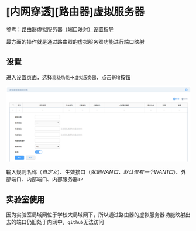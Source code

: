 
# [内网穿透][路由器]虚拟服务器

参考：[路由器虚拟服务器（端口映射）设置指导](https://service.tp-link.com.cn/detail_article_69.html)

最方面的操作就是通过路由器的虚拟服务器功能进行端口映射

## 设置

进入设置页面，选择`高级功能`->`虚拟服务器`，点击`新增`按钮

![](./imgs/router-visual-setting.png)

输入规则名称（*自定义*）、生效接口（*就是WAN口，默认仅有一个WAN1口*）、外部端口、内部端口、内部服务器`IP`

## 实验室使用

因为实验室局域网位于学校大局域网下，所以通过路由器的虚拟服务器功能映射出去的端口仍旧处于内网中，`github`无法访问